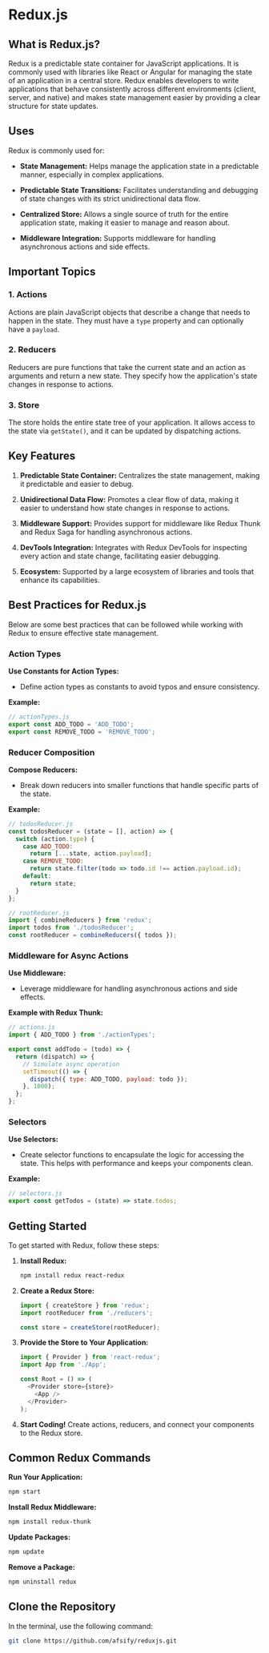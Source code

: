 # Redux.js

## What is Redux.js?

Redux is a predictable state container for JavaScript applications. It is commonly used with libraries like React or Angular for managing the state of an application in a central store. Redux enables developers to write applications that behave consistently across different environments (client, server, and native) and makes state management easier by providing a clear structure for state updates.

## Uses

Redux is commonly used for:

- **State Management:** Helps manage the application state in a predictable manner, especially in complex applications.
  
- **Predictable State Transitions:** Facilitates understanding and debugging of state changes with its strict unidirectional data flow.

- **Centralized Store:** Allows a single source of truth for the entire application state, making it easier to manage and reason about.

- **Middleware Integration:** Supports middleware for handling asynchronous actions and side effects.

## Important Topics

### 1. Actions

Actions are plain JavaScript objects that describe a change that needs to happen in the state. They must have a `type` property and can optionally have a `payload`.

### 2. Reducers

Reducers are pure functions that take the current state and an action as arguments and return a new state. They specify how the application's state changes in response to actions.

### 3. Store

The store holds the entire state tree of your application. It allows access to the state via `getState()`, and it can be updated by dispatching actions.

## Key Features

1. **Predictable State Container:** Centralizes the state management, making it predictable and easier to debug.

2. **Unidirectional Data Flow:** Promotes a clear flow of data, making it easier to understand how state changes in response to actions.

3. **Middleware Support:** Provides support for middleware like Redux Thunk and Redux Saga for handling asynchronous actions.

4. **DevTools Integration:** Integrates with Redux DevTools for inspecting every action and state change, facilitating easier debugging.

5. **Ecosystem:** Supported by a large ecosystem of libraries and tools that enhance its capabilities.

## Best Practices for Redux.js

Below are some best practices that can be followed while working with Redux to ensure effective state management.

### Action Types

**Use Constants for Action Types:**

- Define action types as constants to avoid typos and ensure consistency.

**Example:**

```javascript
// actionTypes.js
export const ADD_TODO = 'ADD_TODO';
export const REMOVE_TODO = 'REMOVE_TODO';
```

### Reducer Composition

**Compose Reducers:**

- Break down reducers into smaller functions that handle specific parts of the state.

**Example:**

```javascript
// todosReducer.js
const todosReducer = (state = [], action) => {
  switch (action.type) {
    case ADD_TODO:
      return [...state, action.payload];
    case REMOVE_TODO:
      return state.filter(todo => todo.id !== action.payload.id);
    default:
      return state;
  }
};

// rootReducer.js
import { combineReducers } from 'redux';
import todos from './todosReducer';
const rootReducer = combineReducers({ todos });
```

### Middleware for Async Actions

**Use Middleware:**

- Leverage middleware for handling asynchronous actions and side effects.

**Example with Redux Thunk:**

```javascript
// actions.js
import { ADD_TODO } from './actionTypes';

export const addTodo = (todo) => {
  return (dispatch) => {
    // Simulate async operation
    setTimeout(() => {
      dispatch({ type: ADD_TODO, payload: todo });
    }, 1000);
  };
};
```

### Selectors

**Use Selectors:**

- Create selector functions to encapsulate the logic for accessing the state. This helps with performance and keeps your components clean.

**Example:**

```javascript
// selectors.js
export const getTodos = (state) => state.todos;
```

## Getting Started

To get started with Redux, follow these steps:

1. **Install Redux:**

    ```bash
    npm install redux react-redux
    ```

2. **Create a Redux Store:**

    ```javascript
    import { createStore } from 'redux';
    import rootReducer from './reducers';

    const store = createStore(rootReducer);
    ```

3. **Provide the Store to Your Application:**

    ```javascript
    import { Provider } from 'react-redux';
    import App from './App';

    const Root = () => (
      <Provider store={store}>
        <App />
      </Provider>
    );
    ```

4. **Start Coding!** Create actions, reducers, and connect your components to the Redux store.

## Common Redux Commands

**Run Your Application:**

```bash
npm start
```

**Install Redux Middleware:**

```bash
npm install redux-thunk
```

**Update Packages:**

```bash
npm update
```

**Remove a Package:**

```bash
npm uninstall redux
```

## Clone the Repository

In the terminal, use the following command:

```bash
git clone https://github.com/afsify/reduxjs.git
```
